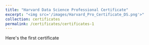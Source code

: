 ```yaml
---
title: "Harvard Data Science Professional Certificate"
excerpt: "<img src='/images/Harvard_Pro_Certificate_DS.png'>"
collection: certificates
permalink: /certificates/certificates-1
---
```


Here's the first certificate
